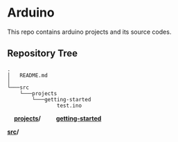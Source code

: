 # Arduino
This repo contains arduino projects and its source codes.
## Repository Tree
    .
    │   README.md
    │
    └───src
        └───projects
            └───getting-started
                    test.ino
&nbsp;&nbsp;&nbsp;&nbsp;**[projects](/src/projects)/**
&nbsp;&nbsp;&nbsp;&nbsp;&nbsp;&nbsp;&nbsp;&nbsp;**[getting-started](/src/projects/getting-started)**

**[src](/src)/**
